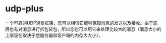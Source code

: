 # udp-plus 
一个可靠的UDP通信框架，您可以相信它能够保障消息的发送以及接收。由于底层也有对消息进行拆包装包，所以您也可以用它来处理比较大的消息（消息大小的上限现在取决于您服务器和客户端的内存大大小）。
